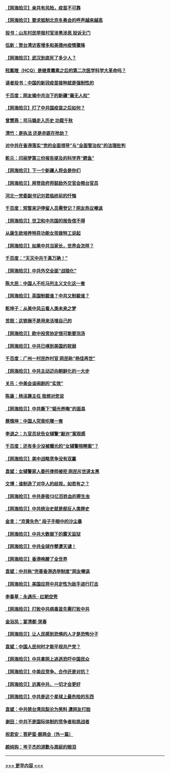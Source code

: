 #### [【网海拾贝】亲共有风险，疫苗不可靠](../pages/nsc993/n12872224.md?t=04121101) 
#### [【网海拾贝】要求抵制北京冬奥会的呼声越来越高](../pages/nsc993/n12868962.md?t=04121101) 
#### [投书：山东村民举报村官涉黑涉恶 投诉无门](../pages/nsc993/n12869726.md?t=04121101) 
#### [伍新：贺台湾访客增多和美德州疫情骤降](../pages/nsc993/n12865651.md?t=04121101) 
#### [【网海拾贝】武汉到底死了多少人？](../pages/nsc993/n12863707.md?t=04121101) 
#### [羟氯喹（HCQ）是继青霉素之后的第二次医学科学大革命吗？](../pages/nsc993/n12638564.md?t=04121101) 
#### [读者投书：中国的新冠疫苗接种就是强制性的](../pages/nsc993/n12859932.md?t=04121101) 
#### [千百度：网友揭中共治下的新疆“毫无人权”](../pages/nsc993/n12858385.md?t=04121101) 
#### [【网海拾贝】打了中共国疫苗之后如何？](../pages/nsc993/n12857866.md?t=04121101) 
#### [曾慧燕：司马璐走入历史 功载千秋](../pages/nsc993/n12856996.md?t=04121101) 
#### [清竹：是执法 还是赤匪在抢劫？](../pages/nsc993/n12856952.md?t=04121101) 
#### [对中共在香港落实“党的全面领导”与“全面管治权”的法理批判](../pages/nsc993/n12856929.md?t=04121101) 
#### [乾元：闫丽梦第三份报告提及的科学界“鳄鱼”](../pages/nsc993/n12855985.md?t=04121101) 
#### [【网海拾贝】下一个新疆人将会是你们](../pages/nsc993/n12855864.md?t=04121101) 
#### [【网海拾贝】拜登政府将鼓励外交官会晤台官员](../pages/nsc993/n12853615.md?t=04121101) 
#### [河北一党委副书记刘君临终前的忏悔](../pages/nsc993/n12849420.md?t=04121101) 
#### [千百度：短暂来沪停留人员需登记？网友热议嘲讽](../pages/nsc993/n12853497.md?t=04121101) 
#### [【网海拾贝】世卫和中共国的报告信不得](../pages/nsc993/n12850902.md?t=04121101) 
#### [从康生欲培养特异功能女孩做特工说起](../pages/nsc993/n12849289.md?t=04121101) 
#### [【网海拾贝】如果中共当家长，世界会怎样？](../pages/nsc993/n12848436.md?t=04121101) 
#### [千百度：“天灭中共千真万确！”](../pages/nsc993/n12845659.md?t=04121101) 
#### [【网海拾贝】中共外交全面“战狼化”](../pages/nsc993/n12845607.md?t=04121101) 
#### [陈大民：中国人不吃马列主义文化这一套](../pages/nsc993/n12842496.md?t=04121101) 
#### [【网海拾贝】英国制裁谁？中共又制裁谁？](../pages/nsc993/n12840909.md?t=04121101) 
#### [乾坤子：从美中风云看人类未来之梦](../pages/nsc993/n12840590.md?t=04121101) 
#### [苦胆：这铁锹不是用来活埋自己的](../pages/nsc993/n12839512.md?t=04121101) 
#### [【网海拾贝】欧中投资协定很可能要泡汤](../pages/nsc993/n12835122.md?t=04121101) 
#### [【网海拾贝】中共已嗅到美国的软弱](../pages/nsc993/n12832411.md?t=04121101) 
#### [千百度：广州一村民炸村官 网民称“杨佳再世”](../pages/nsc993/n12832380.md?t=04121101) 
#### [【网海拾贝】中共主动迈向朝鲜化的一大步](../pages/nsc993/n12829887.md?t=04121101) 
#### [关乐：中美会谈闹剧的“实效”](../pages/nsc993/n12826698.md?t=04121101) 
#### [陈康：杨洁篪主任  我想对您说](../pages/nsc993/n12826609.md?t=04121101) 
#### [【网海拾贝】中共撕下“韬光养晦”的面具](../pages/nsc993/n12826459.md?t=04121101) 
#### [蔡慎坤：中国人究竟吃哪一套](../pages/nsc993/n12826010.md?t=04121101) 
#### [李退之：九官员状告女辅警“敲诈”案观感](../pages/nsc993/n12823984.md?t=04121101) 
#### [千百度：还有多少没被曝光的“女辅警陪睡案”？](../pages/nsc993/n12822136.md?t=04121101) 
#### [【网海拾贝】美中战略竞争没有双赢](../pages/nsc993/n12822105.md?t=04121101) 
#### [袁斌：女辅警家人委托律师被拒 网民斥世道太黑](../pages/nsc993/n12822004.md?t=04121101) 
#### [文博：谁制造了对华人的歧视，如若有之？](../pages/nsc993/n12821635.md?t=04121101) 
#### [【网海拾贝】中共是吸13亿百姓血的寄生虫](../pages/nsc993/n12819191.md?t=04121101) 
#### [【网海拾贝】中共统治史就是部反人类罪史](../pages/nsc993/n12816738.md?t=04121101) 
#### [金言：“京黄失色” 段子手眼中的沙尘暴](../pages/nsc993/n12815700.md?t=04121101) 
#### [【网海拾贝】中共大数据下的露天监狱](../pages/nsc993/n12811075.md?t=04121101) 
#### [【网海拾贝】中共全球作孽遭天谴！](../pages/nsc993/n12810258.md?t=04121101) 
#### [【网海拾贝】香港唤醒了全世界](../pages/nsc993/n12809100.md?t=04121101) 
#### [袁斌：中共称“完善香港选举制度”网友嘲讽](../pages/nsc993/n12808994.md?t=04121101) 
#### [【网海拾贝】美国应将中共定性为敌手进行打击](../pages/nsc993/n12806870.md?t=04121101) 
#### [李春草：永遇乐 · 红朝空壳](../pages/nsc993/n12805365.md?t=04121101) 
#### [【网海拾贝】打败中共病毒首先需打败中共](../pages/nsc993/n12803930.md?t=04121101) 
#### [金浴凤：宴清都‧哭春](../pages/nsc993/n12801601.md?t=04121101) 
#### [【网海拾贝】让人民感到恐惧的人才是恐怖分子](../pages/nsc993/n12799347.md?t=04121101) 
#### [袁斌：中国人民何时才能平视共产党？](../pages/nsc993/n12799306.md?t=04121101) 
#### [【网海拾贝】中共拿网上追逃恐吓中国民众](../pages/nsc993/n12796905.md?t=04121101) 
#### [【网海拾贝】中美应竞争、合作还是对抗？](../pages/nsc993/n12794675.md?t=04121101) 
#### [【网海拾贝】远离中共，一切才会更好](../pages/nsc993/n12793572.md?t=04121101) 
#### [【网海拾贝】中共是这个星球上最危险的东西](../pages/nsc993/n12791400.md?t=04121101) 
#### [袁斌：中共禁台湾凤梨沦为笑料 遭网友打脸](../pages/nsc993/n12791335.md?t=04121101) 
#### [谢田：中共不是国际体制的竞争者和挑战者](../pages/nsc993/n12791212.md?t=04121101) 
#### [祝君安：菩萨蛮·题两会（外一篇）](../pages/nsc993/n12786801.md?t=04121101) 
#### [颜纯钩：岑子杰的道歉与周庭的眼泪](../pages/nsc993/n12786775.md?t=04121101) 

----
#### [ >>> 更早内容 <<< ](../indexes/nsc993-earlier.md)
